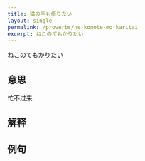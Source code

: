 ```yaml
---
title: 猫の手も借りたい
layout: single
permalink: /proverbs/ne-konote-mo-karitai
excerpt: ねこのてもかりたい
---
```


ねこのてもかりたい

## 意思

忙不过来

## 解释

## 例句

